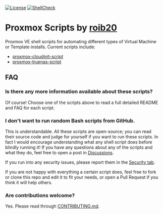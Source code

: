 [![License](https://img.shields.io/badge/license-MIT-blue)](https://opensource.org/licenses/MIT)
[![ShellCheck](https://github.com/roib20/proxmox-scripts/actions/workflows/shellcheck.yml/badge.svg)](https://github.com/roib20/proxmox-scripts/actions/workflows/shellcheck.yml)

# Proxmox Scripts by [roib20](https://github.com/roib20)

Proxmox VE shell scripts for automating different types of Virtual Machine or Template installs. Current scripts include:

  - [proxmox-cloudinit-script](https://github.com/roib20/proxmox-scripts/tree/main/proxmox-cloudinit-script)
  - [proxmox-truenas-script](https://github.com/roib20/proxmox-scripts/tree/main/proxmox-truenas-script)
  
## FAQ
### Is there any more information available about these scripts?
Of course! Choose one of the scripts above to read a full detailed README and FAQ for each script.

### I don't want to run random Bash scripts from GitHub.
This is understandable. All these scripts are open-source; you can read their source code and judge for yourself if you want to run these scripts. In fact I would encourage understanding what any shell script does before blindly running it! If you have any questions about any of the scripts and what they do, feel free to open a post in [Discussions](https://github.com/roib20/proxmox-scripts/discussions).

If you run into any security issues, please report them in the [Security tab](https://github.com/roib20/proxmox-scripts/security).

If you are not happy with everything a certain script does, feel free to fork or clone this repo and edit it to fit your needs, or open a Pull Request if you think it will help others.

### Are contributions welcome?
Yes. Please read through [CONTRIBUTING.md](https://github.com/roib20/proxmox-scripts/blob/main/CONTRIBUTING.md).
